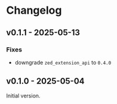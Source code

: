 # Changelog

## v0.1.1 - 2025-05-13

### Fixes

- downgrade `zed_extension_api` to `0.4.0`

## v0.1.0 - 2025-05-04

Initial version.

